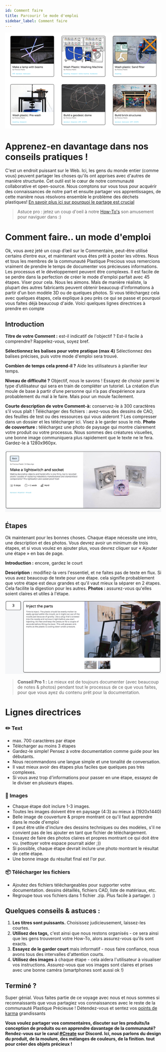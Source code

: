 ```yaml
---
id: Comment faire
title: Parcourir le mode d'emploi
sidebar_label: Comment faire
---
```


<style>
:root {
  --highlight: #ffe084;
  --links: rgb(131, 206, 235);
  --hover: rgb(131, 206, 235);
}
</style>

![Comment faire](assets/create/howto2.png)

# Apprenez-en davantage dans nos conseils pratiques !

C'est un endroit puissant sur le Web. Ici, les gens du monde entier (comme vous) peuvent partager les choses qu'ils ont apprises avec d'autres de manière structurée. Cet outil est le cœur de notre communauté collaborative et open-source. Nous comptons sur vous tous pour acquérir des connaissances de notre part et ensuite partager vos apprentissages, de cette manière nous résolvons ensemble le problème des déchets plastiques! [En savoir plus ici sur pourquoi le partage est crucial](https://community.preciousplastic.com/academy/universe/contribute)

> Astuce pro : jetez un coup d'oeil à notre [How-To's](https://community.preciousplastic.com/how-to) son amusement pour naviguer dans :)

# Comment faire.. un mode d'emploi
Ok, vous avez jeté un coup d’œil sur le Commentaire, peut-être utilisé certains d’entre eux, et maintenant vous êtes prêt à poster les vôtres. Nous et tous les membres de la communauté Plastique Precious vous remercions vraiment de prendre le temps de documenter vos précieuses informations. Les processus et le développement peuvent être complexes. Il est facile de se perdre dans la perfection de créer le mode d'emploi parfait avec 45 étapes. Viser pour cela. Nous les aimons. Mais de manière réaliste, la plupart des autres fabricants peuvent obtenir beaucoup d'informations à partir d'un bon modèle 3D ou de quelques photos. Si vous téléchargez cela avec quelques étapes, cela explique à peu près ce qui se passe et pourquoi vous faites déjà beaucoup d'aide. Voici quelques lignes directrices à prendre en compte



## Introduction

<b>Titre de votre Comment :</b> est-il indicatif de l'objectif ? Est-il facile à comprendre? Rappelez-vous, soyez bref.

<b>Sélectionnez les balises pour votre pratique (max 4)</b> Sélectionnez des balises précises, puis votre mode d'emploi sera trouvé.

<b>Combien de temps cela prend-il ?</b> Aide les utilisateurs à planifier leur temps.

<b>Niveau de difficulté ?</b> Objectif, nous le savons ! Essayez de choisir parmi le type d’utilisateur qui sera en train de compléter un tutoriel. La création d’un moule de base à partir d’une personne qui n’a pas d’expérience aura probablement du mal à le faire. Mais pour un moule facilement.

<b>Courte description de votre Comment-à:</b> conservez-le à 300 caractères s'il vous plaît ! Télécharger des fichiers : avez-vous des dessins de CAO, des feuilles de test ou des ressources qui vous aideront ? Les compresser dans un dossier et les télécharger ici. Visez à le garder sous le mb.
<b>Photo de couverture :</b> téléchargez une photo de paysage qui montre clairement votre produit ou votre processus. Nous sommes des créatures visuelles, une bonne image communiquera plus rapidement que le texte ne le fera. Gardez-le à 1280x960px.

![Comment faire](assets/create/how-to-title.jpg)

## Étapes

Ok maintenant pour les bonnes choses. Chaque étape nécessite une intro, une description et des photos. Vous devrez avoir un minimum de trois étapes, et si vous voulez en ajouter plus, vous devrez cliquer sur « Ajouter une étape » en bas de page.

<b>Introduction :</b> encore, gardez le court

<b>Description :</b> modifiez-la vers l'essentiel, et ne faites pas de texte en flux. Si vous avez beaucoup de texte pour une étape. cela signifie probablement que votre étape est deux grandes et qu'il vaut mieux la séparer en 2 étapes. Cela facilite la digestion pour les autres.
<b>Photos :</b> assurez-vous qu'elles soient claires et utiles à l'étape.

![Comment faire](assets/create/how-to-step.jpg)


> __Conseil Pro 1 :__ Le mieux est de toujours documenter (avec beaucoup de notes & photos) pendant tout le processus de ce que vous faites, pour que vous ayez du contenu prêt pour la documentation.

# Lignes directrices

### ✏️ Text
- max. 700 caractères par étape
- Télécharger au moins 3 étapes
- Gardez-le simple! Pensez à votre documentation comme guide pour les débutants.
- Nous recommandons une langue simple et une tonalité de conversation.
- Il vaut mieux avoir des étapes plus faciles que quelques pas très complexes.
- Si vous avez trop d'informations pour passer en une étape, essayez de le diviser en plusieurs étapes.

### 📸 Images
- Chaque étape doit inclure 1-3 images.
- Toutes les images doivent être en paysage (4:3) au mieux à (1920x1440)
- Belle image de couverture & propre montrant ce qu'il faut apprendre dans le mode d'emploi
- Il peut être utile d'inclure des dessins techniques ou des modèles, s'il ne convient pas de les ajouter en tant que fichier de téléchargement.
- Essayez de faire des photos claires et propres montrant ce qui doit être vu. (nettoyer votre espace pourrait aider ;))
- Si possible, chaque étape devrait inclure une photo montrant le résultat de cette étape.
- Une bonne image du résultat final est l'or pur.


### 📦 Télécharger les fichiers

- Ajoutez des fichiers téléchargeables pour supporter votre documentation. dessins détaillés, fichiers CAD, liste de matériaux, etc.
- Regroupe tous vos fichiers dans 1 fichier .zip. Plus facile à partager. :)


## Quelques conseils & astuces :

1. <b>Les titres sont puissants.</b> Choisissez judicieusement, laissez-les courtes.
2. <b>Utilisez des tags,</b> c'est ainsi que nous restons organisés - ce sera ainsi que les gens trouveront votre How-To, alors assurez-vous qu'ils sont exacts.
3. <b>Essayez de le garder court</b> mais informatif - nous faire confiance, nous avons tous des intervalles d'attention courts.
4. <b>Utilisez des images</b> à chaque étape - cela aidera l'utilisateur à visualiser vos instructions. Assurez-vous que vos images sont claires et prises avec une bonne caméra (smartphones sont aussi ok !)


## Terminé ?

Super génial. Vous faites partie de ce voyage avec nous et nous sommes si reconnaissants que vous partagiez vos connaissances avec le reste de la communauté Plastique Précieuse ! Détendez-vous et sentez vos [points de karma](https://community.preciousplastic.com/academy/universe/contribute#5-reasons-why-you-should-share-back) grandissants  

<b>Vous voulez partager vos commentaires, discuter sur les produits/la conception de produits ou en apprendre davantage de la communauté? Rendez-vous sur le canal [#Create](https://discordapp.com/invite/yhmfzTZ) sur Discord. Ici, nous parlons du design du produit, de la moulure, des mélanges de couleurs, de la finition. tout pour créer des objets précieux !</b>
